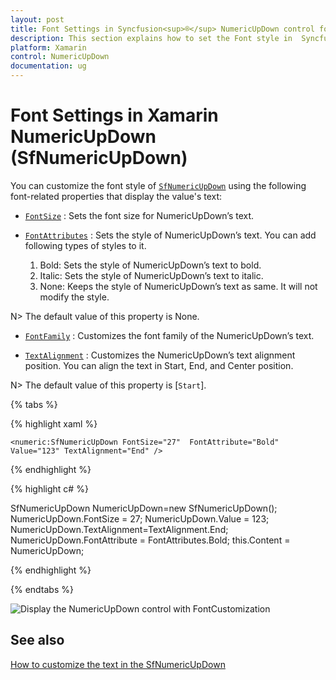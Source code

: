 ```yaml
---
layout: post
title: Font Settings in Syncfusion<sup>®</sup> NumericUpDown control for Xamarin.Forms
description: This section explains how to set the Font style in  Syncfusion<sup>®</sup> NumericUpDown control for Xamarin.Forms.
platform: Xamarin
control: NumericUpDown
documentation: ug
---
```

# Font Settings in Xamarin NumericUpDown (SfNumericUpDown)

You can customize the font style of [`SfNumericUpDown`](https://help.syncfusion.com/cr/xamarin/Syncfusion.SfNumericUpDown.XForms.SfNumericUpDown.html) using the following font-related properties that display the value's text:

* [`FontSize`](https://help.syncfusion.com/cr/xamarin/Syncfusion.SfNumericUpDown.XForms.SfNumericUpDown.html#Syncfusion_SfNumericUpDown_XForms_SfNumericUpDown_FontSize)  : Sets the font size for NumericUpDown’s text. 

* [`FontAttributes`](https://help.syncfusion.com/cr/xamarin/Syncfusion.SfNumericUpDown.XForms.SfNumericUpDown.html#Syncfusion_SfNumericUpDown_XForms_SfNumericUpDown_FontAttribute) : Sets the style of NumericUpDown’s text. You can add following types of styles to it.

    1. Bold: Sets the style of NumericUpDown’s text to bold.
    2. Italic: Sets the style of NumericUpDown’s text to italic.
	3. None: Keeps the style of NumericUpDown’s text as same. It will not modify the style.

N> The default value of this property is None.

* [`FontFamily`](https://help.syncfusion.com/cr/xamarin/Syncfusion.SfNumericUpDown.XForms.SfNumericUpDown.html#Syncfusion_SfNumericUpDown_XForms_SfNumericUpDown_FontFamily) : Customizes the font family of the NumericUpDown’s text.

* [`TextAlignment`](https://help.syncfusion.com/cr/xamarin/Syncfusion.SfNumericUpDown.XForms.SfNumericUpDown.html#Syncfusion_SfNumericUpDown_XForms_SfNumericUpDown_TextAlignment) : Customizes the NumericUpDown’s text alignment position. You can align the text in Start, End, and Center position.

N> The default value of this property is [`Start`].

{% tabs %}

{% highlight xaml %}

	<numeric:SfNumericUpDown FontSize="27"  FontAttribute="Bold" Value="123" TextAlignment="End" />
	
{% endhighlight %}

{% highlight c# %}

SfNumericUpDown NumericUpDown=new SfNumericUpDown();
NumericUpDown.FontSize = 27;
NumericUpDown.Value = 123;
NumericUpDown.TextAlignment=TextAlignment.End;
NumericUpDown.FontAttribute = FontAttributes.Bold;
this.Content = NumericUpDown;

{% endhighlight %}

{% endtabs %}

![Display the NumericUpDown control with FontCustomization](images/textformatend.PNG)

## See also

[How to customize the text in the SfNumericUpDown](https://support.syncfusion.com/kb/article/6894/how-to-customise-the-text-present-in-the-sfnumericupdown)
